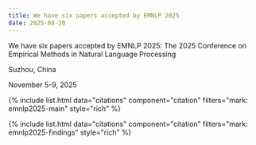 ```yaml
---
title: We have six papers accepted by EMNLP 2025
date: 2025-08-20
---
```


We have six papers accepted by EMNLP 2025: The 2025 Conference on Empirical Methods in Natural Language Processing

Suzhou, China

November 5-9, 2025

{% include list.html data="citations" component="citation" filters="mark: emnlp2025-main" style="rich" %}

{% include list.html data="citations" component="citation" filters="mark: emnlp2025-findings" style="rich" %}